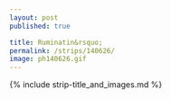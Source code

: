 ```yaml
---
layout: post
published: true

title: Ruminatin&rsquo;
permalink: /strips/140626/
image: ph140626.gif
---
```


{% include strip-title_and_images.md %}